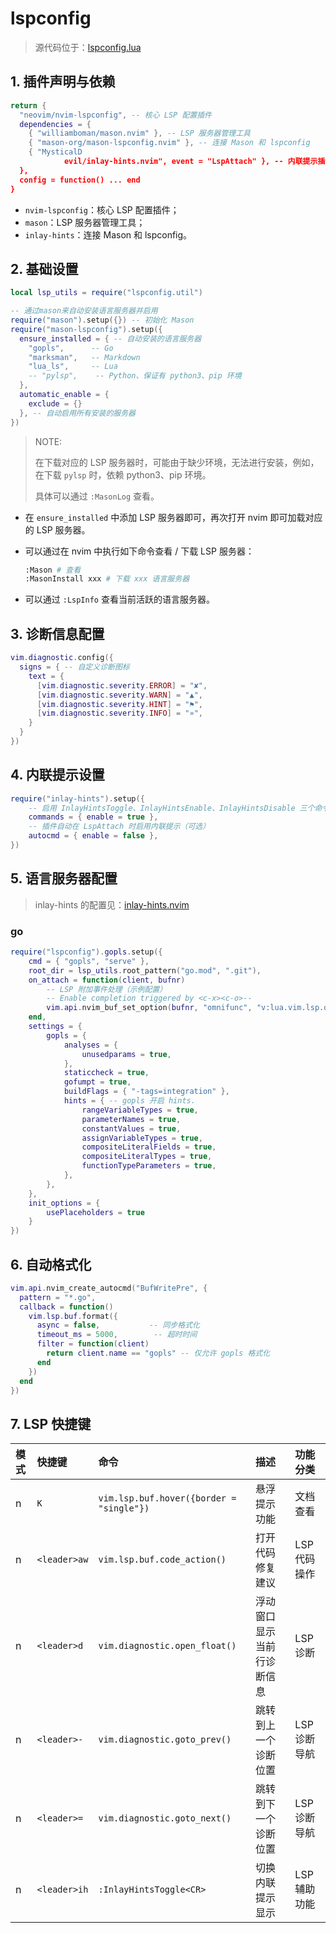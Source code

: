 # lspconfig

> 源代码位于：[lspconfig.lua](../../lua/plugins/lspconfig.lua)

## 1. 插件声明与依赖

```lua
return {
  "neovim/nvim-lspconfig", -- 核心 LSP 配置插件
  dependencies = {
    { "williamboman/mason.nvim" }, -- LSP 服务器管理工具
    { "mason-org/mason-lspconfig.nvim" }, -- 连接 Mason 和 lspconfig
    { "MysticalD
            evil/inlay-hints.nvim", event = "LspAttach" }, -- 内联提示插件（LSP 附加时加载）
  },
  config = function() ... end
}
```

* `nvim-lspconfig`：核心 LSP 配置插件；
* `mason`：LSP 服务器管理工具；
* `inlay-hints`：连接 Mason 和 lspconfig。

## 2. 基础设置

```lua
local lsp_utils = require("lspconfig.util")

-- 通过mason来自动安装语言服务器并启用
require("mason").setup({}) -- 初始化 Mason
require("mason-lspconfig").setup({
  ensure_installed = { -- 自动安装的语言服务器
    "gopls",      -- Go
    "marksman",   -- Markdown
    "lua_ls",     -- Lua
    -- "pylsp",    -- Python、保证有 python3、pip 环境
  },
  automatic_enable = { 
    exclude = {}
  }, -- 自动启用所有安装的服务器
})
```

> NOTE:
>
> 在下载对应的 LSP 服务器时，可能由于缺少环境，无法进行安装，例如，在下载 `pylsp` 时，依赖 python3、pip 环境。
>
> 具体可以通过 `:MasonLog` 查看。

* 在 `ensure_installed` 中添加 LSP 服务器即可，再次打开 nvim 即可加载对应的 LSP 服务器。

* 可以通过在 nvim 中执行如下命令查看 / 下载 LSP 服务器：

  ```bash
  :Mason # 查看
  :MasonInstall xxx # 下载 xxx 语言服务器
  ```
  
* 可以通过 `:LspInfo` 查看当前活跃的语言服务器。

## 3. 诊断信息配置

```lua
vim.diagnostic.config({
  signs = { -- 自定义诊断图标
    text = {
      [vim.diagnostic.severity.ERROR] = "✘",
      [vim.diagnostic.severity.WARN] = "▲",
      [vim.diagnostic.severity.HINT] = "⚑",
      [vim.diagnostic.severity.INFO] = "»",
    }
  }
})
```

## 4. 内联提示设置

```lua
require("inlay-hints").setup({
    -- 启用 InlayHintsToggle、InlayHintsEnable、InlayHintsDisable 三个命令
    commands = { enable = true },
    -- 插件自动在 LspAttach 时启用内联提示（可选）
    autocmd = { enable = false },
})
```

## 5. 语言服务器配置

> inlay-hints 的配置见：[inlay-hints.nvim](https://github.com/MysticalDevil/inlay-hints.nvim?tab=readme-ov-file#languages)

### go

```lua
require("lspconfig").gopls.setup({
    cmd = { "gopls", "serve" },
    root_dir = lsp_utils.root_pattern("go.mod", ".git"),
    on_attach = function(client, bufnr)
        -- LSP 附加事件处理（示例配置）  
        -- Enable completion triggered by <c-x><c-o>--
        vim.api.nvim_buf_set_option(bufnr, "omnifunc", "v:lua.vim.lsp.omnifunc")
    end,
    settings = {
        gopls = {
            analyses = {
                unusedparams = true,
            },
            staticcheck = true,
            gofumpt = true,
            buildFlags = { "-tags=integration" },
            hints = { -- gopls 开启 hints.
                rangeVariableTypes = true,
                parameterNames = true,
                constantValues = true,
                assignVariableTypes = true,
                compositeLiteralFields = true,
                compositeLiteralTypes = true,
                functionTypeParameters = true,
            },
        },
    },
    init_options = {
        usePlaceholders = true
    }
})
```

## 6. 自动格式化

```lua
vim.api.nvim_create_autocmd("BufWritePre", {
  pattern = "*.go",
  callback = function()
    vim.lsp.buf.format({
      async = false,           -- 同步格式化
      timeout_ms = 5000,        -- 超时时间
      filter = function(client)
        return client.name == "gopls" -- 仅允许 gopls 格式化
      end
    })
  end
})
```

## 7. LSP 快捷键

| 模式 | 快捷键       | 命令                                     | 描述                       | 功能分类     |
| :--- | :----------- | :--------------------------------------- | :------------------------- | :----------- |
| n    | `K`          | `vim.lsp.buf.hover({border = "single"})` | 悬浮提示功能               | 文档查看     |
| n    | `<leader>aw` | `vim.lsp.buf.code_action()`              | 打开代码修复建议           | LSP 代码操作 |
| n    | `<leader>d`  | `vim.diagnostic.open_float()`            | 浮动窗口显示当前行诊断信息 | LSP 诊断     |
| n    | `<leader>-`  | `vim.diagnostic.goto_prev()`             | 跳转到上一个诊断位置       | LSP 诊断导航 |
| n    | `<leader>=`  | `vim.diagnostic.goto_next()`             | 跳转到下一个诊断位置       | LSP 诊断导航 |
| n    | `<leader>ih` | `:InlayHintsToggle<CR>`                  | 切换内联提示显示           | LSP 辅助功能 |

